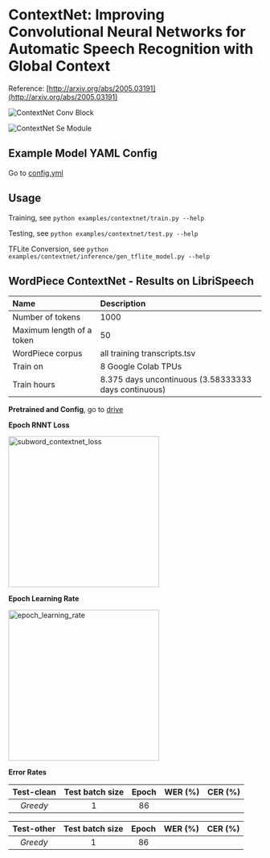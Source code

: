 # ContextNet: Improving Convolutional Neural Networks for Automatic Speech Recognition with Global Context

Reference: [http://arxiv.org/abs/2005.03191](http://arxiv.org/abs/2005.03191)

![ContextNet Conv Block](./figs/conv_block.png)

![ContextNet Se Module](./figs/se_module.png)

## Example Model YAML Config

Go to [config.yml](./config.yml)

## Usage

Training, see `python examples/contextnet/train.py --help`

Testing, see `python examples/contextnet/test.py --help`

TFLite Conversion, see `python examples/contextnet/inference/gen_tflite_model.py --help`

## WordPiece ContextNet - Results on LibriSpeech

| **Name**                  | **Description**                                      |
| :------------------------ | :--------------------------------------------------- |
| Number of tokens          | 1000                                                 |
| Maximum length of a token | 50                                                   |
| WordPiece corpus          | all training transcripts.tsv                         |
| Train on                  | 8 Google Colab TPUs                                  |
| Train hours               | 8.375 days uncontinuous (3.58333333 days continuous) |

**Pretrained and Config**, go to [drive](https://drive.google.com/drive/folders/1fzOkwKaOcMUMD9BAjcLLmSG2Tfpeabbq?usp=sharing)

**Epoch RNNT Loss**

<img src="./figs/1008_subword_contextnet_loss.svg" alt="subword_contextnet_loss" width="300px" />

**Epoch Learning Rate**

<img src="./figs/1008_epoch_learning_rate.svg" alt="epoch_learning_rate" width="300px" />

**Error Rates**

| **Test-clean** | Test batch size | Epoch | WER (%) | CER (%) |
| :------------: | :-------------: | :---: | :-----: | :-----: |
|    _Greedy_    |        1        |  86   |         |         |

| **Test-other** | Test batch size | Epoch | WER (%) | CER (%) |
| :------------: | :-------------: | :---: | :-----: | :-----: |
|    _Greedy_    |        1        |  86   |         |         |